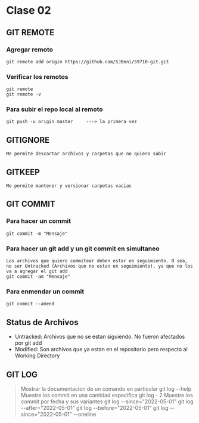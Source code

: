# Clase 02

## GIT REMOTE

### Agregar remoto

    git remote add origin https://github.com/SJBeni/59710-git.git

### Verificar los remotos
    git remote
    git remote -v

### Para subir el repo local al remoto
    git push -u origin master     ---> la primera vez

## GITIGNORE
    Me permite descartar archivos y carpetas que no quiero subir

## GITKEEP
    Me permite mantener y versionar carpetas vacias

## GIT COMMIT

### Para hacer un commit
    git commit -m "Mensaje"

### Para hacer un git add y un git commit en simultaneo
    Los archivos que quiero commitear deben estar en seguimiento. O sea, no ser Untracked (Archivos que no estan en seguimiento), ya que no los va a agregar el git add
    git commit -am "Mensaje"

### Para enmendar un commit
    git commit --amend

## Status de Archivos

* Untracked: Archivos que no se estan siguiendo. No fueron afectados por git add
* Modified: Son archivos que ya estan en el repositorio pero respecto al Working Directory

## GIT LOG
>Mostrar la documentacion de un comando en particular
    git log --help
>Muestre los commit en una cantidad especifica
    git log - 2
> Muestre los commit por fecha y sus variantes
    git log --since="2022-05-01"
    git log --after="2022-05-01"
    git log --before="2022-05-01"
    git log --since="2022-05-01" --oneline

